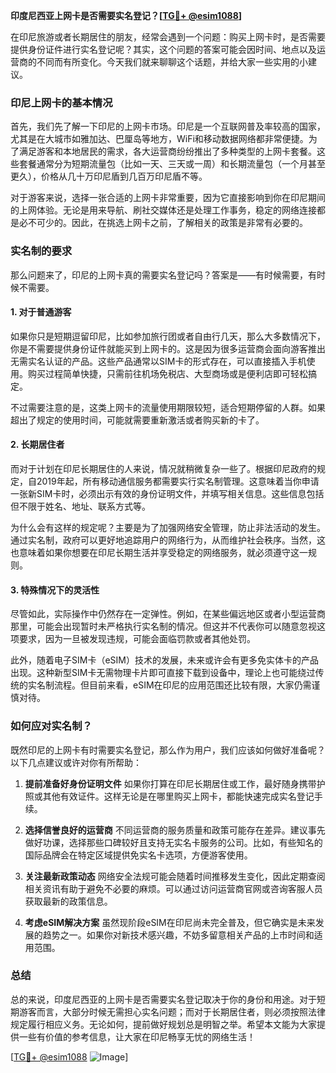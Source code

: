 **印度尼西亚上网卡是否需要实名登记？[[TG💪+ @esim1088](https://t.me/s/esim1088)]**

在印尼旅游或者长期居住的朋友，经常会遇到一个问题：购买上网卡时，是否需要提供身份证件进行实名登记呢？其实，这个问题的答案可能会因时间、地点以及运营商的不同而有所变化。今天我们就来聊聊这个话题，并给大家一些实用的小建议。

### 印尼上网卡的基本情况

首先，我们先了解一下印尼的上网卡市场。印尼是一个互联网普及率较高的国家，尤其是在大城市如雅加达、巴厘岛等地方，WiFi和移动数据网络都非常便捷。为了满足游客和本地居民的需求，各大运营商纷纷推出了多种类型的上网卡套餐。这些套餐通常分为短期流量包（比如一天、三天或一周）和长期流量包（一个月甚至更久），价格从几十万印尼盾到几百万印尼盾不等。

对于游客来说，选择一张合适的上网卡非常重要，因为它直接影响到你在印尼期间的上网体验。无论是用来导航、刷社交媒体还是处理工作事务，稳定的网络连接都是必不可少的。因此，在挑选上网卡之前，了解相关的政策是非常有必要的。

### 实名制的要求

那么问题来了，印尼的上网卡真的需要实名登记吗？答案是——有时候需要，有时候不需要。

#### 1. 对于普通游客
如果你只是短期逗留印尼，比如参加旅行团或者自由行几天，那么大多数情况下，你是不需要提供身份证件就能买到上网卡的。这是因为很多运营商会面向游客推出无需实名认证的产品。这些产品通常以SIM卡的形式存在，可以直接插入手机使用。购买过程简单快捷，只需前往机场免税店、大型商场或是便利店即可轻松搞定。

不过需要注意的是，这类上网卡的流量使用期限较短，适合短期停留的人群。如果超出了规定的使用时间，可能就需要重新激活或者购买新的卡了。

#### 2. 长期居住者
而对于计划在印尼长期居住的人来说，情况就稍微复杂一些了。根据印尼政府的规定，自2019年起，所有移动通信服务都需要实行实名制管理。这意味着当你申请一张新SIM卡时，必须出示有效的身份证明文件，并填写相关信息。这些信息包括但不限于姓名、地址、联系方式等。

为什么会有这样的规定呢？主要是为了加强网络安全管理，防止非法活动的发生。通过实名制，政府可以更好地追踪用户的网络行为，从而维护社会秩序。当然，这也意味着如果你想要在印尼长期生活并享受稳定的网络服务，就必须遵守这一规则。

#### 3. 特殊情况下的灵活性
尽管如此，实际操作中仍然存在一定弹性。例如，在某些偏远地区或者小型运营商那里，可能会出现暂时未严格执行实名制的情况。但这并不代表你可以随意忽视这项要求，因为一旦被发现违规，可能会面临罚款或者其他处罚。

此外，随着电子SIM卡（eSIM）技术的发展，未来或许会有更多免实体卡的产品出现。这种新型SIM卡无需物理卡片即可直接下载到设备中，理论上也可能绕过传统的实名制流程。但目前来看，eSIM在印尼的应用范围还比较有限，大家仍需谨慎对待。

### 如何应对实名制？

既然印尼的上网卡有时需要实名登记，那么作为用户，我们应该如何做好准备呢？以下几点建议或许对你有所帮助：

1. **提前准备好身份证明文件**
   如果你打算在印尼长期居住或工作，最好随身携带护照或其他有效证件。这样无论是在哪里购买上网卡，都能快速完成实名登记手续。

2. **选择信誉良好的运营商**
   不同运营商的服务质量和政策可能存在差异。建议事先做好功课，选择那些口碑较好且支持无实名卡服务的公司。比如，有些知名的国际品牌会在特定区域提供免实名卡选项，方便游客使用。

3. **关注最新政策动态**
   网络安全法规可能会随着时间推移发生变化，因此定期查阅相关资讯有助于避免不必要的麻烦。可以通过访问运营商官网或咨询客服人员获取最新的政策信息。

4. **考虑eSIM解决方案**
   虽然现阶段eSIM在印尼尚未完全普及，但它确实是未来发展的趋势之一。如果你对新技术感兴趣，不妨多留意相关产品的上市时间和适用范围。

### 总结

总的来说，印度尼西亚的上网卡是否需要实名登记取决于你的身份和用途。对于短期游客而言，大部分时候无需担心实名问题；而对于长期居住者，则必须按照法律规定履行相应义务。无论如何，提前做好规划总是明智之举。希望本文能为大家提供一些有价值的参考信息，让大家在印尼畅享无忧的网络生活！

[[TG💪+ @esim1088](https://t.me/s/esim1088) ![Image](https://i.postimg.cc/4NQfJmqS/Snipaste-2025-05-13-00-14-12.png)]